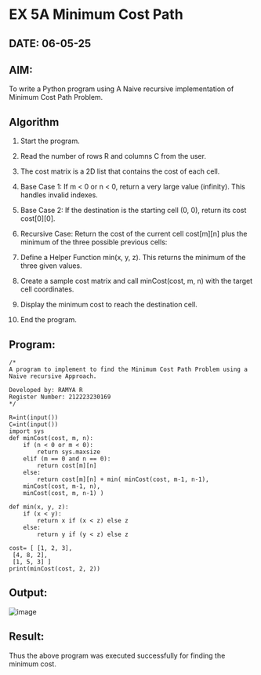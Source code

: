 # EX 5A Minimum Cost Path
## DATE: 06-05-25
## AIM:
To write a Python program using A Naive recursive implementation of Minimum Cost Path Problem.

## Algorithm
1. Start the program.
  
2. Read the number of rows R and columns C from the user.

3. The cost matrix is a 2D list that contains the cost of each cell.

4. Base Case 1: If m < 0 or n < 0, return a very large value (infinity). This handles invalid indexes.

5. Base Case 2: If the destination is the starting cell (0, 0), return its cost cost[0][0].

6. Recursive Case: Return the cost of the current cell cost[m][n] plus the minimum of the three possible previous cells:

7. Define a Helper Function min(x, y, z). This returns the minimum of the three given values.

8. Create a sample cost matrix and call minCost(cost, m, n) with the target cell coordinates.

9. Display the minimum cost to reach the destination cell.

10. End the program.   

## Program:
```
/*
A program to implement to find the Minimum Cost Path Problem using a  Naive recursive Approach.

Developed by: RAMYA R
Register Number: 212223230169
*/
```
```
R=int(input())
C=int(input())
import sys
def minCost(cost, m, n):
    if (n < 0 or m < 0):
        return sys.maxsize
    elif (m == 0 and n == 0):
        return cost[m][n]
    else:
        return cost[m][n] + min( minCost(cost, m-1, n-1),
    minCost(cost, m-1, n),
    minCost(cost, m, n-1) )
    
def min(x, y, z):
    if (x < y):
        return x if (x < z) else z
    else:
        return y if (y < z) else z
        
cost= [ [1, 2, 3],
 [4, 8, 2],
 [1, 5, 3] ]
print(minCost(cost, 2, 2))
```
## Output:

![image](https://github.com/user-attachments/assets/b4121952-8512-4610-b299-4d0ceb02ec90)


## Result:
Thus the above program was executed successfully for finding the minimum cost.
